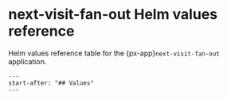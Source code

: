 ```{px-app-values} next-visit-fan-out
```

# next-visit-fan-out Helm values reference

Helm values reference table for the {px-app}`next-visit-fan-out` application.

```{include} ../../../applications/next-visit-fan-out/README.md
---
start-after: "## Values"
---
```